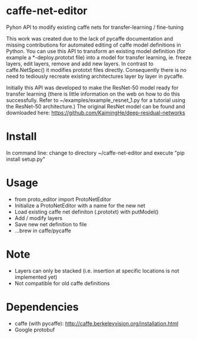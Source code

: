 # caffe-net-editor
Pyhon API to modify existing caffe nets for transfer-learning / fine-tuning

This work was created due to the lack of pycaffe documentation and missing contributions for automated editing of caffe model definitions in Python. You can use this API to transform an existing model definition (for example a *-deploy.prototxt file) into a model for transfer learning, ie. freeze layers, edit layers, remove and add new layers. In contrast to caffe.NetSpec() it modifies prototxt files directly. Consequently there is no need to tediously recreate existing architectures layer by layer in pycaffe. 

Initially this API was developed to make the ResNet-50 model ready for transfer learning (there is little information on the web on how to do this successfully. Refer to ~/examples/example_resnet_1.py for a tutorial using the ResNet-50 architecture.)
The original ResNet model can be found and downloaded here:
https://github.com/KaimingHe/deep-residual-networks

# Install
In command line: change to directory ~/caffe-net-editor and execute "pip install setup.py"


# Usage
* from proto_editor import ProtoNetEditor
* Initialize a ProtoNetEditor with a name for the new net
* Load existing caffe net definiton (.prototxt) with putModel()
* Add / modify layers
* Save new net definition to file
* ...brew in caffe/pycaffe

# Note

* Layers can only be stacked (i.e. insertion at specific locations is not implemented yet)
* Not compatible for old caffe definitions

# Dependencies

* caffe (with pycaffe): http://caffe.berkeleyvision.org/installation.html
* Google protobuf
